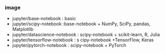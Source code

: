 ### image
- jupyter/base-notebook : basic 
- jupyter/scipy-notebook :base-notebook + NumPy, SciPy, pandas, Matplotlib
- jupyter/datascience-notebook : scipy-notebook + scikit-learn, R, Julia
- jupyter/tensorflow-notebook : s cipy-notebook +TensorFlow, Keras
- jupyter/pytorch-notebook : scipy-notebook + PyTorch